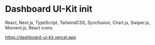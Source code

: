 # Dashboard UI-Kit init

React, Next.js, TypeScript, TailwindCSS, Syncfusion, Chart.js, Swiper.js, Moment.js, React icons.

https://dashboard-ui-kit.vercel.app
